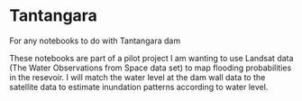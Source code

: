 # Tantangara
For any notebooks to do with Tantangara dam

These notebooks are part of a pilot project
I am wanting to use Landsat data (The Water Observations from Space data set) to map flooding probabilities in the resevoir. 
I will match the water level at the dam wall data to the satellite data to estimate inundation patterns according to water level. 
